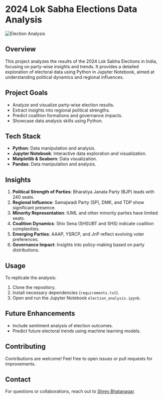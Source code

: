 # 2024 Lok Sabha Elections Data Analysis

![Election Analysis](election_analysis_image.jpg)

## Overview
This project analyzes the results of the 2024 Lok Sabha Elections in India, focusing on party-wise insights and trends. It provides a detailed exploration of electoral data using Python in Jupyter Notebook, aimed at understanding political dynamics and regional influences.

## Project Goals
- Analyze and visualize party-wise election results.
- Extract insights into regional political strengths.
- Predict coalition formations and governance impacts.
- Showcase data analysis skills using Python.

## Tech Stack
- **Python**: Data manipulation and analysis.
- **Jupyter Notebook**: Interactive data exploration and visualization.
- **Matplotlib & Seaborn**: Data visualization.
- **Pandas**: Data manipulation and analysis.

## Insights
1. **Political Strength of Parties**: Bharatiya Janata Party (BJP) leads with 240 seats.
2. **Regional Influence**: Samajwadi Party (SP), DMK, and TDP show significant presence.
3. **Minority Representation**: IUML and other minority parties have limited seats.
4. **Coalition Dynamics**: Shiv Sena (SHSUBT and SHS) indicate coalition complexities.
5. **Emerging Parties**: AAAP, YSRCP, and JnP reflect evolving voter preferences.
6. **Governance Impact**: Insights into policy-making based on party distributions.

## Usage
To replicate the analysis:
1. Clone the repository.
2. Install necessary dependencies (`requirements.txt`).
3. Open and run the Jupyter Notebook `election_analysis.ipynb`.

## Future Enhancements
- Include sentiment analysis of election outcomes.
- Predict future electoral trends using machine learning models.

## Contributing
Contributions are welcome! Feel free to open issues or pull requests for improvements.

## Contact
For questions or collaborations, reach out to [Shrey Bhatanagar](mailto:shreybhatnagar6410@email.com).
